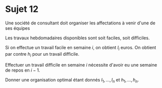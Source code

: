# Sujet 12

Une société de consultant doit organiser les affectations à venir d'une de ses équipes

Les travaux hebdomadaires disponibles sont soit faciles, soit difficiles.

Si on effectue un travail facile en semaine $i$, on obtient $l_i$ euros.
On obtient par contre $h_i$ pour un travail difficile.

Effectuer un travail difficile en semaine $i$ nécessite d'avoir eu une semaine
de repos en $i-1$.

Donner une organisation optimal étant donnés $l_1,\ldots,l_n$ et $h_1,\ldots,h_n$.
